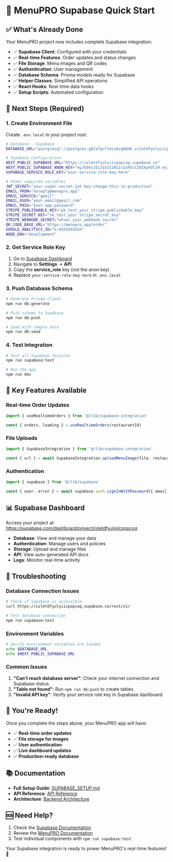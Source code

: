 # 🚀 MenuPRO Supabase Quick Start

## ✅ What's Already Done

Your MenuPRO project now includes complete Supabase integration:

- ✅ **Supabase Client**: Configured with your credentials
- ✅ **Real-time Features**: Order updates and status changes
- ✅ **File Storage**: Menu images and QR codes
- ✅ **Authentication**: User management
- ✅ **Database Schema**: Prisma models ready for Supabase
- ✅ **Helper Classes**: Simplified API operations
- ✅ **React Hooks**: Real-time data hooks
- ✅ **Setup Scripts**: Automated configuration

## 🔧 Next Steps (Required)

### 1. Create Environment File

Create `.env.local` in your project root:

```bash
# Database - Supabase
DATABASE_URL="postgresql://postgres:g8Ja7gvfJxLo6vg0@db.isletdfyulyiicpopcoq.supabase.co:5432/postgres"

# Supabase Configuration
NEXT_PUBLIC_SUPABASE_URL="https://isletdfyulyiicpopcoq.supabase.co"
NEXT_PUBLIC_SUPABASE_ANON_KEY="eyJhbGciOiJIUzI1NiIsInR5cCI6IkpXVCJ9.eyJpc3MiOiJzdXBhYmFzZSIsInJlZiI6ImlzbGV0ZGZ5dWx5aWljcG9wY29xIiwicm9sZSI6ImFub24iLCJpYXQiOjE3NjA1NTg1MTUsImV4cCI6MjA3NjEzNDUxNX0.cYRyyf1oanH4ezfZJDfMKPh0KcQo57VwsADuywuMkaA"
SUPABASE_SERVICE_ROLE_KEY="your-service-role-key-here"

# Other required variables
JWT_SECRET="your-super-secret-jwt-key-change-this-in-production"
EMAIL_FROM="noreply@menupro.app"
EMAIL_SERVICE="gmail"
EMAIL_USER="your-email@gmail.com"
EMAIL_PASS="your-app-password"
STRIPE_PUBLISHABLE_KEY="pk_test_your_stripe_publishable_key"
STRIPE_SECRET_KEY="sk_test_your_stripe_secret_key"
STRIPE_WEBHOOK_SECRET="whsec_your_webhook_secret"
QR_CODE_BASE_URL="https://menupro.app/order"
GOOGLE_ANALYTICS_ID="G-XXXXXXXXXX"
NODE_ENV="development"
```

### 2. Get Service Role Key

1. Go to [Supabase Dashboard](https://supabase.com/dashboard/project/isletdfyulyiicpopcoq)
2. Navigate to **Settings** → **API**
3. Copy the **service_role** key (not the anon key)
4. Replace `your-service-role-key-here` in `.env.local`

### 3. Push Database Schema

```bash
# Generate Prisma client
npm run db:generate

# Push schema to Supabase
npm run db:push

# Seed with sample data
npm run db:seed
```

### 4. Test Integration

```bash
# Test all Supabase features
npm run supabase:test

# Run the app
npm run dev
```

## 🎯 Key Features Available

### Real-time Order Updates
```typescript
import { useRealtimeOrders } from '@/lib/supabase-integration'

const { orders, loading } = useRealtimeOrders(restaurantId)
```

### File Uploads
```typescript
import { SupabaseIntegration } from '@/lib/supabase-integration'

const { url } = await SupabaseIntegration.uploadMenuImage(file, restaurantId, menuItemId)
```

### Authentication
```typescript
import { supabase } from '@/lib/supabase'

const { user, error } = await supabase.auth.signInWithPassword({ email, password })
```

## 📊 Supabase Dashboard

Access your project at: https://supabase.com/dashboard/project/isletdfyulyiicpopcoq

- **Database**: View and manage your data
- **Authentication**: Manage users and policies
- **Storage**: Upload and manage files
- **API**: View auto-generated API docs
- **Logs**: Monitor real-time activity

## 🚨 Troubleshooting

### Database Connection Issues
```bash
# Check if Supabase is accessible
curl https://isletdfyulyiicpopcoq.supabase.co/rest/v1/

# Test database connection
npm run supabase:test
```

### Environment Variables
```bash
# Verify environment variables are loaded
echo $DATABASE_URL
echo $NEXT_PUBLIC_SUPABASE_URL
```

### Common Issues
1. **"Can't reach database server"**: Check your internet connection and Supabase status
2. **"Table not found"**: Run `npm run db:push` to create tables
3. **"Invalid API key"**: Verify your service role key in Supabase dashboard

## 🎉 You're Ready!

Once you complete the steps above, your MenuPRO app will have:

- ✅ **Real-time order updates**
- ✅ **File storage for images**
- ✅ **User authentication**
- ✅ **Live dashboard updates**
- ✅ **Production-ready database**

## 📚 Documentation

- **Full Setup Guide**: [SUPABASE_SETUP.md](./SUPABASE_SETUP.md)
- **API Reference**: [API Reference](./repowiki/content/API%20Reference/)
- **Architecture**: [Backend Architecture](./repowiki/content/Backend%20Architecture/)

## 🆘 Need Help?

1. Check the [Supabase Documentation](https://supabase.com/docs)
2. Review the [MenuPRO Documentation](./repowiki/)
3. Test individual components with `npm run supabase:test`

Your Supabase integration is ready to power MenuPRO's real-time features! 🚀
